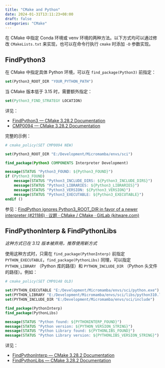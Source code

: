 ```yaml
---
title: "CMake and Python"
date: 2024-01-31T13:11:23+08:00
draft: false
categories: "CMake"
---
```


在 CMake 中指定 Conda 环境或 venv 环境的两种方法。以下方式均可以通过修改 `CMakeLists.txt` 来实现，也可以在命令行执行 `cmake` 时添加 `-D` 参数实现。

## FindPython3

在 CMake 中指定具体 Python 环境，可以在 `find_package(Python3)` 前指定：

```cmake
set(Python3_ROOT_DIR "YOUR_PYTHON_PATH")
```

当 CMake 版本低于 3.15 时，需要额外指定：

```cmake
set(Python3_FIND_STRATEGY LOCATION)
```

详见：

- [FindPython3 — CMake 3.28.2 Documentation](https://cmake.org/cmake/help/latest/module/FindPython3.html)
- [CMP0094 — CMake 3.28.2 Documentation](https://cmake.org/cmake/help/latest/policy/CMP0094.html)

完整的示例：

```cmake
# cmake_policy(SET CMP0094 NEW)

set(Python3_ROOT_DIR "E:/Development/Micromamba/envs/sci")

find_package(Python3 COMPONENTS Interpreter Development)

message(STATUS "Python3_FOUND: ${Python3_FOUND}")
if (Python3_FOUND)
    message(STATUS "Python3_INCLUDE_DIRS: ${Python3_INCLUDE_DIRS}")
    message(STATUS "Python3_LIBRARIES: ${Python3_LIBRARIES}")
    message(STATUS "Python3_VERSION: ${Python3_VERSION}")
    message(STATUS "Python3_EXECUTABLE: ${Python3_EXECUTABLE}")
endif ()
```

参见：[FindPython ignores Python3_ROOT_DIR in favor of a newer interpreter (#21186) · 议题 · CMake / CMake · GitLab (kitware.com)](https://gitlab.kitware.com/cmake/cmake/-/issues/21186#note_1156024)

## FindPythonInterp & FindPythonLibs

*这种方式已在 3.12 版本被弃用，推荐使用新方式*

使用这种方式时，只需在 `find_package(PythonInterp)` 前指定 `PYTHON_EXECUTABLE`，`find_package(PythonLibs)` 同理，可以指定 `PYTHON_LIBRARY` （Python 库的路径）和 `PYTHON_INCLUDE_DIR` （Python 头文件的路径）。例如：

```cmake
# cmake_policy(SET CMP0148 OLD)

set(PYTHON_EXECUTABLE "E:/Development/Micromamba/envs/sci/python.exe")
set(PYTHON_LIBRARY "E:/Development/Micromamba/envs/sci/libs/python310.lib")
set(PYTHON_INCLUDE_DIR "E:/Development/Micromamba/envs/sci/include")

find_package(PythonInterp)
find_package(PythonLibs)

message(STATUS "Python found: ${PYTHONINTERP_FOUND}")
message(STATUS "Python version: ${PYTHON_VERSION_STRING}")
message(STATUS "Python Library found: ${PYTHONLIBS_FOUND}")
message(STATUS "Python Library version: ${PYTHONLIBS_VERSION_STRING}")
```

详见： 

- [FindPythonInterp — CMake 3.28.2 Documentation](https://cmake.org/cmake/help/latest/module/FindPythonInterp.html)
- [FindPythonLibs — CMake 3.28.2 Documentation](https://cmake.org/cmake/help/latest/module/FindPythonLibs.html)